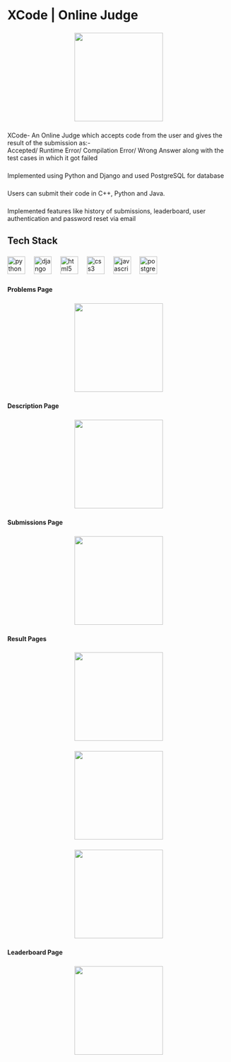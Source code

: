 <h1 align="left">XCode | Online Judge</h1>

###

<div align="center">
  <img height="200" src="https://i.postimg.cc/VN6nZBKT/Screenshot-2024-01-21-202229.png"  />
</div>

###

<p align="left">XCode- An Online Judge which accepts code from the user and gives the result of the submission as:- <br>Accepted/ Runtime Error/ Compilation Error/ Wrong Answer along with the test cases in which it got failed</p>

###

<p align="left">Implemented using Python and Django and used PostgreSQL for database</p>

###

<p align="left">Users can submit their code in C++, Python and Java.</p>

###

<p align="left">Implemented features like history of submissions, leaderboard, user authentication and password reset via email</p>

###

<h2 align="left">Tech Stack</h2>

###

<div align="left">
  <img src="https://cdn.jsdelivr.net/gh/devicons/devicon/icons/python/python-original.svg" height="40" alt="python logo"  />
  <img width="12" />
  <img src="https://cdn.jsdelivr.net/gh/devicons/devicon/icons/django/django-plain.svg" height="40" alt="django logo"  />
  <img width="12" />
  <img src="https://cdn.jsdelivr.net/gh/devicons/devicon/icons/html5/html5-original.svg" height="40" alt="html5 logo"  />
  <img width="12" />
  <img src="https://cdn.jsdelivr.net/gh/devicons/devicon/icons/css3/css3-original.svg" height="40" alt="css3 logo"  />
  <img width="12" />
  <img src="https://cdn.jsdelivr.net/gh/devicons/devicon/icons/javascript/javascript-original.svg" height="40" alt="javascript logo"  />
  <img width="12" />
  <img src="https://cdn.jsdelivr.net/gh/devicons/devicon/icons/postgresql/postgresql-original.svg" height="40" alt="postgresql logo"  />
</div>

###

<h4 align="left">Problems Page</h4>

###

<div align="center">
  <img height="200" src="https://i.postimg.cc/3wqh2Yy6/Problems.png"  />
</div>

###

<h4 align="left">Description Page</h4>

###

<div align="center">
  <img height="200" src="https://i.postimg.cc/k5Jv3Rcr/Description.png"  />
</div>

###

<h4 align="left">Submissions Page</h4>

###

<div align="center">
  <img height="200" src="https://i.postimg.cc/fyLPwgfN/submissions.png"  />
</div>

###

<h4 align="left">Result Pages</h4>

###

<div align="center">
  <img height="200" src="https://i.postimg.cc/Fz5x6WCp/Accepted.png"  />
</div>

###

<div align="center">
  <img height="200" src="https://i.postimg.cc/Px2t39qs/compilation-error.png"  />
</div>

###

<div align="center">
  <img height="200" src="https://i.postimg.cc/brDKxBDR/Wrong-answer.png"  />
</div>

###

<h4 align="left">Leaderboard Page</h4>

###

<div align="center">
  <img height="200" src="https://i.postimg.cc/8kXvsnm0/leaderboard.png"  />
</div>

###
